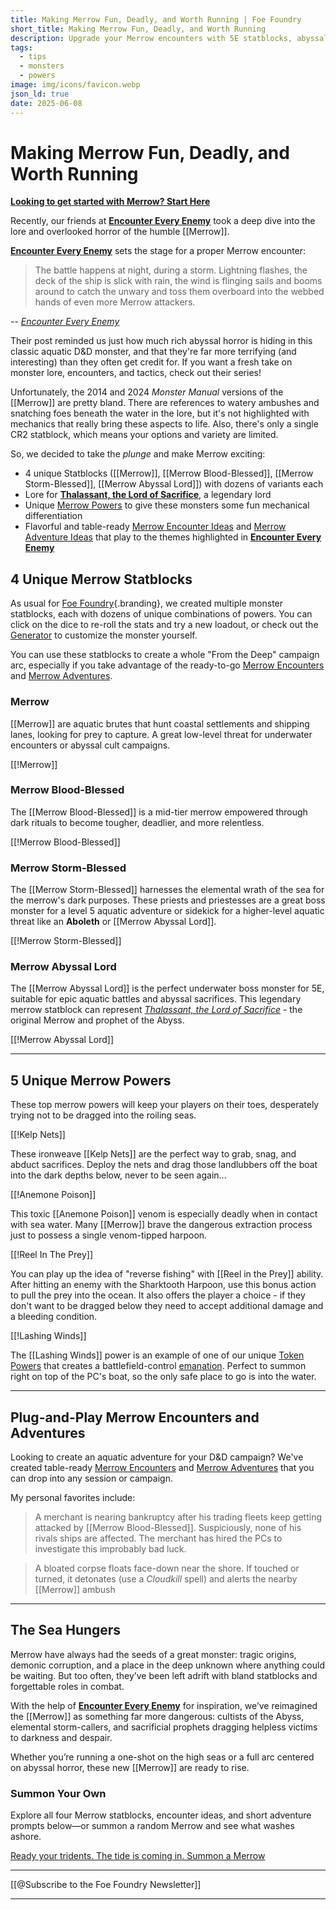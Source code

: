 ```yaml
---
title: Making Merrow Fun, Deadly, and Worth Running | Foe Foundry
short_title: Making Merrow Fun, Deadly, and Worth Running
description: Upgrade your Merrow encounters with 5E statblocks, abyssal powers, and adventure hooks. Inspired by Encounter Every Enemy’s deep-dive into Merrow lore.
tags:
  - tips
  - monsters
  - powers
image: img/icons/favicon.webp
json_ld: true
date: 2025-06-08
---
```


# Making Merrow Fun, Deadly, and Worth Running

[**Looking to get started with Merrow? Start Here**](../monsters/merrow.md)

Recently, our friends at [**Encounter Every Enemy**](https://encountereveryenemy.wordpress.com/) took a deep dive into the lore and overlooked horror of the humble [[Merrow]].

[**Encounter Every Enemy**](https://encountereveryenemy.wordpress.com/) sets the stage for a proper Merrow encounter:

> The battle happens at night, during a storm. Lightning flashes, the deck of the ship is slick with rain, the wind is flinging sails and booms around to catch the unwary and toss them overboard into the webbed hands of even more Merrow attackers. 

-- <cite>[Encounter Every Enemy](https://encountereveryenemy.wordpress.com/)</cite>

Their post reminded us just how much rich abyssal horror is hiding in this classic aquatic D&D monster, and that they're far more terrifying (and interesting) than they often get credit for. If you want a fresh take on monster lore, encounters, and tactics, check out their series!

Unfortunately, the 2014 and 2024 *Monster Manual* versions of the [[Merrow]] are pretty bland. There are references to watery ambushes and snatching foes beneath the water in the lore, but it's not highlighted with mechanics that really bring these aspects to life. Also, there's only a single CR2 statblock, which means your options and variety are limited.

So, we decided to take the *plunge* and make Merrow exciting:

- 4 unique Statblocks ([[Merrow]], [[Merrow Blood-Blessed]], [[Merrow Storm-Blessed]], [[Merrow Abyssal Lord]]) with dozens of variants each
- Lore for [**Thalassant, the Lord of Sacrifice**](../monsters/merrow.md#thallassant-the-lord-of-sacrifice), a legendary lord
- Unique [Merrow Powers](../powers/merrow.md) to give these monsters some fun mechanical differentiation
- Flavorful and table-ready [Merrow Encounter Ideas](../monsters/merrow.md#merrow-encounter-ideas) and [Merrow Adventure Ideas](../monsters/merrow.md#merrow-adventure-ideas) that play to the themes highlighted in [**Encounter Every Enemy**](https://encountereveryenemy.wordpress.com/)

## 4 Unique Merrow Statblocks

As usual for [Foe Foundry](../index.md){.branding}, we created multiple monster statblocks, each with dozens of unique combinations of powers. You can click on the dice to re-roll the stats and try a new loadout, or check out the [Generator](../generate.md) to customize the monster yourself.

You can use these statblocks to create a whole "From the Deep" campaign arc, especially if you take advantage of the ready-to-go [Merrow Encounters](../monsters/merrow.md#merrow-encounter-ideas) and [Merrow Adventures](../monsters/merrow.md#merrow-adventure-ideas).

### Merrow

[[Merrow]] are aquatic brutes that hunt coastal settlements and shipping lanes, looking for prey to capture. A great low-level threat for underwater encounters or abyssal cult campaigns.

[[!Merrow]]

### Merrow Blood-Blessed

The [[Merrow Blood-Blessed]] is a mid-tier merrow empowered through dark rituals to become tougher, deadlier, and more relentless.

[[!Merrow Blood-Blessed]]

### Merrow Storm-Blessed

The [[Merrow Storm-Blessed]] harnesses the elemental wrath of the sea for the merrow's dark purposes. These priests and priestesses are a great boss monster for a level 5 aquatic adventure or sidekick for a higher-level aquatic threat like an **Aboleth** or [[Merrow Abyssal Lord]].

[[!Merrow Storm-Blessed]]

### Merrow Abyssal Lord

The [[Merrow Abyssal Lord]] is the perfect underwater boss monster for 5E, suitable for epic aquatic battles and abyssal sacrifices. This legendary merrow statblock can represent [*Thalassant, the Lord of Sacrifice*](../monsters/merrow.md#thallassant-the-lord-of-sacrifice) - the original Merrow and prophet of the Abyss.

[[!Merrow Abyssal Lord]]

---

## 5 Unique Merrow Powers

These top merrow powers will keep your players on their toes, desperately trying not to be dragged into the roiling seas.

[[!Kelp Nets]]

These ironweave [[Kelp Nets]] are the perfect way to grab, snag, and abduct sacrifices. Deploy the nets and drag those landlubbers off the boat into the dark depths below, never to be seen again...

[[!Anemone Poison]]

This toxic [[Anemone Poison]] venom is especially deadly when in contact with sea water. Many [[Merrow]] brave the dangerous extraction process just to possess a single venom-tipped harpoon.

[[!Reel In The Prey]]

You can play up the idea of "reverse fishing" with [[Reel in the Prey]] ability. After hitting an enemy with the Sharktooth Harpoon, use this bonus action to pull the prey into the ocean. It also offers the player a choice - if they don't want to be dragged below they need to accept additional damage and a bleeding condition.

[[!Lashing Winds]]

The [[Lashing Winds]] power is an example of one of our unique [Token Powers](../topics/tokens.md) that creates a battlefield-control [emanation](../topics/emanations.md). Perfect to summon right on top of the PC's boat, so the only safe place to go is into the water.

---

## Plug-and-Play Merrow Encounters and Adventures

Looking to create an aquatic adventure for your D&D campaign? We've created table-ready [Merrow Encounters](../monsters/merrow.md#merrow-encounter-ideas) and [Merrow Adventures](../monsters/merrow.md#merrow-adventure-ideas) that you can drop into any session or campaign.

My personal favorites include:

> A merchant is nearing bankruptcy after his trading fleets keep getting attacked by [[Merrow Blood-Blessed]]. Suspiciously, none of his rivals ships are affected. The merchant has hired the PCs to investigate this improbably bad luck.

> A bloated corpse floats face-down near the shore. If touched or turned, it detonates (use a *Cloudkill* spell) and alerts the nearby [[Merrow]] ambush

---

## The Sea Hungers

Merrow have always had the seeds of a great monster: tragic origins, demonic corruption, and a place in the deep unknown where anything could be waiting. But too often, they’ve been left adrift with bland statblocks and forgettable roles in combat.

With the help of [**Encounter Every Enemy**](https://encountereveryenemy.wordpress.com/) for inspiration, we’ve reimagined the [[Merrow]] as something far more dangerous: cultists of the Abyss, elemental storm-callers, and sacrificial prophets dragging helpless victims to darkness and despair.

Whether you’re running a one-shot on the high seas or a full arc centered on abyssal horror, these new [[Merrow]] are ready to rise.

### Summon Your Own

Explore all four Merrow statblocks, encounter ideas, and short adventure prompts below—or summon a random Merrow and see what washes ashore.

[Ready your tridents. The tide is coming in. Summon a Merrow](../monsters/merrow.md)

---

[[@Subscribe to the Foe Foundry Newsletter]]

---